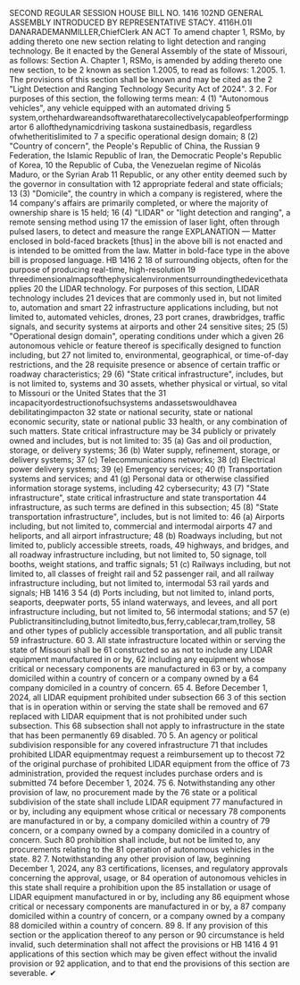 SECOND REGULAR SESSION
HOUSE BILL NO. 1416
102ND GENERAL ASSEMBLY
INTRODUCED BY REPRESENTATIVE STACY.
4116H.01I DANARADEMANMILLER,ChiefClerk
AN ACT
To amend chapter 1, RSMo, by adding thereto one new section relating to light detection and
ranging technology.
Be it enacted by the General Assembly of the state of Missouri, as follows:
Section A. Chapter 1, RSMo, is amended by adding thereto one new section, to be
2 known as section 1.2005, to read as follows:
1.2005. 1. The provisions of this section shall be known and may be cited as the
2 "Light Detection and Ranging Technology Security Act of 2024".
3 2. For purposes of this section, the following terms mean:
4 (1) "Autonomous vehicles", any vehicle equipped with an automated driving
5 system,orthehardwareandsoftwarethatarecollectivelycapableofperformingpartor
6 allofthedynamicdriving taskona sustainedbasis, regardless ofwhetheritislimited to
7 a specific operational design domain;
8 (2) "Country of concern", the People's Republic of China, the Russian
9 Federation, the Islamic Republic of Iran, the Democratic People's Republic of Korea,
10 the Republic of Cuba, the Venezuelan regime of Nicolás Maduro, or the Syrian Arab
11 Republic, or any other entity deemed such by the governor in consultation with
12 appropriate federal and state officials;
13 (3) "Domicile", the country in which a company is registered, where the
14 company's affairs are primarily completed, or where the majority of ownership share is
15 held;
16 (4) "LIDAR" or "light detection and ranging", a remote sensing method using
17 the emission of laser light, often through pulsed lasers, to detect and measure the range
EXPLANATION — Matter enclosed in bold-faced brackets [thus] in the above bill is not enacted and is
intended to be omitted from the law. Matter in bold-face type in the above bill is proposed language.
HB 1416 2
18 of surrounding objects, often for the purpose of producing real-time, high-resolution
19 threedimensionalmapsofthephysicalenvironmentsurroundingthedevicethatapplies
20 the LIDAR technology. For purposes of this section, LIDAR technology includes
21 devices that are commonly used in, but not limited to, automation and smart
22 infrastructure applications including, but not limited to, automated vehicles, drones,
23 port cranes, drawbridges, traffic signals, and security systems at airports and other
24 sensitive sites;
25 (5) "Operational design domain", operating conditions under which a given
26 autonomous vehicle or feature thereof is specifically designed to function including, but
27 not limited to, environmental, geographical, or time-of-day restrictions, and the
28 requisite presence or absence of certain traffic or roadway characteristics;
29 (6) "State critical infrastructure", includes, but is not limited to, systems and
30 assets, whether physical or virtual, so vital to Missouri or the United States that the
31 incapacityordestructionofsuchsystems andassetswouldhavea debilitatingimpacton
32 state or national security, state or national economic security, state or national public
33 health, or any combination of such matters. State critical infrastructure may be
34 publicly or privately owned and includes, but is not limited to:
35 (a) Gas and oil production, storage, or delivery systems;
36 (b) Water supply, refinement, storage, or delivery systems;
37 (c) Telecommunications networks;
38 (d) Electrical power delivery systems;
39 (e) Emergency services;
40 (f) Transportation systems and services; and
41 (g) Personal data or otherwise classified information storage systems, including
42 cybersecurity;
43 (7) "State infrastructure", state critical infrastructure and state transportation
44 infrastructure, as such terms are defined in this subsection;
45 (8) "State transportation infrastructure", includes, but is not limited to:
46 (a) Airports including, but not limited to, commercial and intermodal airports
47 and heliports, and all airport infrastructure;
48 (b) Roadways including, but not limited to, publicly accessible streets, roads,
49 highways, and bridges, and all roadway infrastructure including, but not limited to,
50 signage, toll booths, weight stations, and traffic signals;
51 (c) Railways including, but not limited to, all classes of freight rail and
52 passenger rail, and all railway infrastructure including, but not limited to, intermodal
53 rail yards and signals;
HB 1416 3
54 (d) Ports including, but not limited to, inland ports, seaports, deepwater ports,
55 inland waterways, and levees, and all port infrastructure including, but not limited to,
56 intermodal stations; and
57 (e) Publictransitincluding,butnot limitedto,bus,ferry,cablecar,tram,trolley,
58 and other types of publicly accessible transportation, and all public transit
59 infrastructure.
60 3. All state infrastructure located within or serving the state of Missouri shall be
61 constructed so as not to include any LIDAR equipment manufactured in or by,
62 including any equipment whose critical or necessary components are manufactured in
63 or by, a company domiciled within a country of concern or a company owned by a
64 company domiciled in a country of concern.
65 4. Before December 1, 2024, all LIDAR equipment prohibited under subsection
66 3 of this section that is in operation within or serving the state shall be removed and
67 replaced with LIDAR equipment that is not prohibited under such subsection. This
68 subsection shall not apply to infrastructure in the state that has been permanently
69 disabled.
70 5. An agency or political subdivision responsible for any covered infrastructure
71 that includes prohibited LIDAR equipmentmay request a reimbursement up to thecost
72 of the original purchase of prohibited LIDAR equipment from the office of
73 administration, provided the request includes purchase orders and is submitted
74 before December 1, 2024.
75 6. Notwithstanding any other provision of law, no procurement made by the
76 state or a political subdivision of the state shall include LIDAR equipment
77 manufactured in or by, including any equipment whose critical or necessary
78 components are manufactured in or by, a company domiciled within a country of
79 concern, or a company owned by a company domiciled in a country of concern. Such
80 prohibition shall include, but not be limited to, any procurements relating to the
81 operation of autonomous vehicles in the state.
82 7. Notwithstanding any other provision of law, beginning December 1, 2024, any
83 certifications, licenses, and regulatory approvals concerning the approval, usage, or
84 operation of autonomous vehicles in this state shall require a prohibition upon the
85 installation or usage of LIDAR equipment manufactured in or by, including any
86 equipment whose critical or necessary components are manufactured in or by, a
87 company domiciled within a country of concern, or a company owned by a company
88 domiciled within a country of concern.
89 8. If any provision of this section or the application thereof to any person or
90 circumstance is held invalid, such determination shall not affect the provisions or
HB 1416 4
91 applications of this section which may be given effect without the invalid provision or
92 application, and to that end the provisions of this section are severable.
✔